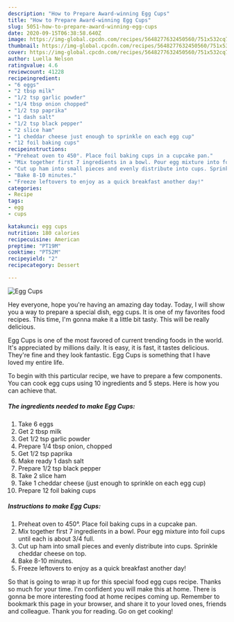 ```yaml
---
description: "How to Prepare Award-winning Egg Cups"
title: "How to Prepare Award-winning Egg Cups"
slug: 5051-how-to-prepare-award-winning-egg-cups
date: 2020-09-15T06:38:58.640Z
image: https://img-global.cpcdn.com/recipes/5648277632450560/751x532cq70/egg-cups-recipe-main-photo.jpg
thumbnail: https://img-global.cpcdn.com/recipes/5648277632450560/751x532cq70/egg-cups-recipe-main-photo.jpg
cover: https://img-global.cpcdn.com/recipes/5648277632450560/751x532cq70/egg-cups-recipe-main-photo.jpg
author: Luella Nelson
ratingvalue: 4.6
reviewcount: 41228
recipeingredient:
- "6 eggs"
- "2 tbsp milk"
- "1/2 tsp garlic powder"
- "1/4 tbsp onion chopped"
- "1/2 tsp paprika"
- "1 dash salt"
- "1/2 tsp black pepper"
- "2 slice ham"
- "1 cheddar cheese just enough to sprinkle on each egg cup"
- "12 foil baking cups"
recipeinstructions:
- "Preheat oven to 450°. Place foil baking cups in a cupcake pan."
- "Mix together first 7 ingredients in a bowl. Pour egg mixture into foil cups until each is about 3/4 full."
- "Cut up ham into small pieces and evenly distribute into cups. Sprinkle cheddar cheese on top."
- "Bake 8-10 minutes."
- "Freeze leftovers to enjoy as a quick breakfast another day!"
categories:
- Recipe
tags:
- egg
- cups

katakunci: egg cups 
nutrition: 180 calories
recipecuisine: American
preptime: "PT19M"
cooktime: "PT52M"
recipeyield: "2"
recipecategory: Dessert

---
```



![Egg Cups](https://img-global.cpcdn.com/recipes/5648277632450560/751x532cq70/egg-cups-recipe-main-photo.jpg)

Hey everyone, hope you're having an amazing day today. Today, I will show you a way to prepare a special dish, egg cups. It is one of my favorites food recipes. This time, I'm gonna make it a little bit tasty. This will be really delicious.

Egg Cups is one of the most favored of current trending foods in the world. It's appreciated by millions daily. It is easy, it is fast, it tastes delicious. They're fine and they look fantastic. Egg Cups is something that I have loved my entire life.




To begin with this particular recipe, we have to prepare a few components. You can cook egg cups using 10 ingredients and 5 steps. Here is how you can achieve that.

<!--inarticleads1-->

##### The ingredients needed to make Egg Cups:

1. Take 6 eggs
1. Get 2 tbsp milk
1. Get 1/2 tsp garlic powder
1. Prepare 1/4 tbsp onion, chopped
1. Get 1/2 tsp paprika
1. Make ready 1 dash salt
1. Prepare 1/2 tsp black pepper
1. Take 2 slice ham
1. Take 1 cheddar cheese (just enough to sprinkle on each egg cup)
1. Prepare 12 foil baking cups




<!--inarticleads2-->

##### Instructions to make Egg Cups:

1. Preheat oven to 450°. Place foil baking cups in a cupcake pan.
1. Mix together first 7 ingredients in a bowl. Pour egg mixture into foil cups until each is about 3/4 full.
1. Cut up ham into small pieces and evenly distribute into cups. Sprinkle cheddar cheese on top.
1. Bake 8-10 minutes.
1. Freeze leftovers to enjoy as a quick breakfast another day!




So that is going to wrap it up for this special food egg cups recipe. Thanks so much for your time. I'm confident you will make this at home. There is gonna be more interesting food at home recipes coming up. Remember to bookmark this page in your browser, and share it to your loved ones, friends and colleague. Thank you for reading. Go on get cooking!
